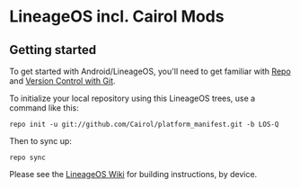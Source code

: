 LineageOS incl. Cairol Mods
===========

Getting started
---------------

To get started with Android/LineageOS, you'll need to get
familiar with [Repo](https://source.android.com/source/using-repo.html) and [Version Control with Git](https://source.android.com/source/version-control.html).

To initialize your local repository using this LineageOS trees, use a command like this:
```
repo init -u git://github.com/Cairol/platform_manifest.git -b LOS-Q
```
Then to sync up:
```
repo sync
```
Please see the [LineageOS Wiki](https://wiki.lineageos.org/) for building instructions, by device.

